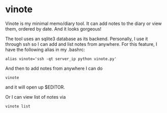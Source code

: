 # vinote

Vinote is my minimal memo/diary tool. It can add notes to the diary or view them, ordered by date. And it looks gorgeous!

The tool uses an sqlite3 database as its backend. Personally, I use it through ssh so I can add and list notes from anywhere. For this feature, I have the following alias in my .bashrc: 

`alias vinote='ssh -qt server_ip python vinote.py'`

And then to add notes from anywhere I can do

`vinote`

and it will open up $EDITOR.

Or I can view list of notes via

`vinote list`
